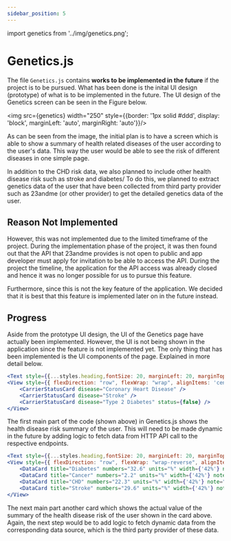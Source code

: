 ```yaml
---
sidebar_position: 5
---
```


import genetics from '../img/genetics.png';

# Genetics.js

The file `Genetics.js` contains <strong>works to be implemented in the future</strong> if the project is to be pursued. What has been done is the inital UI design (prototype) of what is to be implemented in the future. The UI design of the Genetics screen can be seen in the Figure below.

<img src={genetics} width="250" style={{border: '1px solid #ddd', display: 'block', marginLeft: 'auto', marginRight: 'auto'}}/>
<br/>

As can be seen from the image, the initial plan is to have a screen which is able to show a summary of health related diseases of the user according to the user's data. This way the user would be able to see the risk of different diseases in one simple page. 

In addition to the CHD risk data, we also planned to include other health disease risk such as stroke and diabetes/ To do this, we planned to extract genetics data of the user that have been collected from third party provider such as 23andme (or other provider) to get the detailed genetics data of the user.

## Reason Not Implemented
However, this was not implemented due to the limited timeframe of the project. During the implementation phase of the project, it was then found out that the API that 23andme provides is not open to public and app developer must apply for invitation to be able to access the API. During the project the timeline, the application for the API access was already closed and hence it was no longer possible for us to pursue this feature. 

Furthermore, since this is not the key feature of the application. We decided that it is best that this feature is implemented later on in the future instead. 

## Progress
Aside from the prototype UI design, the UI of the Genetics page have actually been implemented. However, the UI is not being shown in the application since the feature is not implemented yet. The only thing that has been implemented is the UI components of the page. Explained in more detail below. 

```jsx
<Text style={{...styles.heading,fontSize: 20, marginLeft: 20, marginTop: 10}}>Carrier Status</Text>
<View style={{ flexDirection: "row", flexWrap: "wrap", alignItems: 'center', justifyContent: 'center'}}>
    <CarrierStatusCard disease="Coronary Heart Disease" />
    <CarrierStatusCard disease="Stroke" />
    <CarrierStatusCard disease="Type 2 Diabetes" status={false} />
</View>
```

The first main part of the code (shown above) in Genetics.js shows the health disease risk summary of the user. This will need to be made dynamic in the future by adding logic to fetch data from HTTP API call to the respective endpoints. 

```jsx
<Text style={{...styles.heading,fontSize: 20, marginLeft: 20, marginTop: 10}}>Disease Risks</Text>
<View style={{ flexDirection: "row", flexWrap: "wrap-reverse", alignItems: 'center', justifyContent: 'center'}}>
    <DataCard title="Diabetes" numbers="32.6" units="%" width={'42%'} note="Average: 30.1%"/>
    <DataCard title="Cancer" numbers="2.2" units="%" width={'42%'} note="Average: 1.1%"/>
    <DataCard title="CHD" numbers="22.3" units="%" width={'42%'} note="Average: 20.9%"/>
    <DataCard title="Stroke" numbers="29.6" units="%" width={'42%'} note="Average: 30.3%"/>
</View>
```

The next main part another card which shows the actual value of the summary of the health disease risk of the user shown in the card above. Again, the next step would be to add logic to fetch dynamic data from the corresponding data source, which is the third party provider of these data. 



